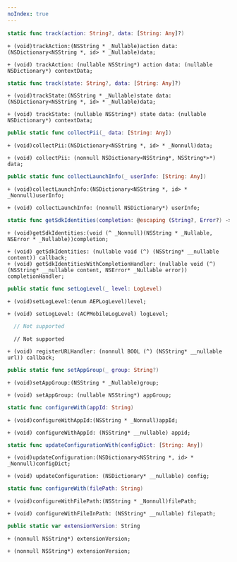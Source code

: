 ```yaml
---
noIndex: true
---
```


<Variant platform="aep-swift" api="track-action" repeat="1"/>

```swift
static func track(action: String?, data: [String: Any]?)
```

<Variant platform="aep-objc" api="track-action" repeat="1"/>

```objc
+ (void)trackAction:(NSString * _Nullable)action data:(NSDictionary<NSString *, id> * _Nullable)data;
```

<Variant platform="acp-objc" api="track-action" repeat="1"/>

```objc
+ (void) trackAction: (nullable NSString*) action data: (nullable NSDictionary*) contextData;
```

<Variant platform="aep-swift" api="track-state" repeat="1"/>

```swift
static func track(state: String?, data: [String: Any]?)
```

<Variant platform="aep-objc" api="track-state" repeat="1"/>

```objc
+ (void)trackState:(NSString * _Nullable)state data:(NSDictionary<NSString *, id> * _Nullable)data;
```

<Variant platform="acp-objc" api="track-state" repeat="1"/>

```objc
+ (void) trackState: (nullable NSString*) state data: (nullable NSDictionary*) contextData;
```

<Variant platform="aep-swift" api="collect-pii" repeat="1"/>

```swift
public static func collectPii(_ data: [String: Any])
```

<Variant platform="aep-objc" api="collect-pii" repeat="1"/>

```objc
+ (void)collectPii:(NSDictionary<NSString *, id> * _Nonnull)data;
```

<Variant platform="acp-objc" api="collect-pii" repeat="1"/>

```objc
+ (void) collectPii: (nonnull NSDictionary<NSString*, NSString*>*) data;
```

<Variant platform="aep-swift" api="collect-launch-info" repeat="1"/>

```swift
public static func collectLaunchInfo(_ userInfo: [String: Any])
```

<Variant platform="aep-objc" api="collect-launch-info" repeat="1"/>

```objc
+ (void)collectLaunchInfo:(NSDictionary<NSString *, id> * _Nonnull)userInfo;
```

<Variant platform="acp-objc" api="collect-launch-info" repeat="1"/>

```objc
+ (void) collectLaunchInfo: (nonnull NSDictionary*) userInfo;
```

<Variant platform="aep-swift" api="get-sdk-identities" repeat="1"/>

```swift
static func getSdkIdentities(completion: @escaping (String?, Error?) -> Void)
```

<Variant platform="aep-objc" api="get-sdk-identities" repeat="1"/>

```objc
+ (void)getSdkIdentities:(void (^ _Nonnull)(NSString * _Nullable, NSError * _Nullable))completion;
```

<Variant platform="acp-objc" api="get-sdk-identities" repeat="1"/>

```objc
+ (void) getSdkIdentities: (nullable void (^) (NSString* __nullable content)) callback;
+ (void) getSdkIdentitiesWithCompletionHandler: (nullable void (^) (NSString* __nullable content, NSError* _Nullable error)) completionHandler;
```

<Variant platform="aep-swift" api="set-log-level" repeat="1"/>

```swift
public static func setLogLevel(_ level: LogLevel)
```

<Variant platform="aep-objc" api="set-log-level" repeat="1"/>

```objc
+ (void)setLogLevel:(enum AEPLogLevel)level;
```

<Variant platform="acp-objc" api="set-log-level" repeat="1"/>

```objc
+ (void) setLogLevel: (ACPMobileLogLevel) logLevel;
```

<Variant platform="aep-swift" api="register-url-handler" repeat="1"/>

```swift
  // Not supported
```

<Variant platform="aep-objc" api="register-url-handler" repeat="1"/>

```objc
  // Not supported
```

<Variant platform="acp-objc" api="register-url-handler" repeat="1"/>

```objc
+ (void) registerURLHandler: (nonnull BOOL (^) (NSString* __nullable url)) callback;
```

<Variant platform="aep-swift" api="set-app-group" repeat="1"/>

```swift
public static func setAppGroup(_ group: String?)
```

<Variant platform="aep-objc" api="set-app-group" repeat="1"/>

```objc
+ (void)setAppGroup:(NSString * _Nullable)group;
```

<Variant platform="acp-objc" api="set-app-group" repeat="1"/>

```objc
+ (void) setAppGroup: (nullable NSString*) appGroup;
```

<Variant platform="aep-swift" api="configure-with-app-id" repeat="1"/>

```swift
static func configureWith(appId: String)
```

<Variant platform="aep-objc" api="configure-with-app-id" repeat="1"/>

```objc
+ (void)configureWithAppId:(NSString * _Nonnull)appId;
```

<Variant platform="acp-objc" api="configure-with-app-id" repeat="1"/>

```objc
+ (void) configureWithAppId: (NSString* __nullable) appid;
```

<Variant platform="aep-swift" api="update-configuration" repeat="1"/>

```swift
static func updateConfigurationWith(configDict: [String: Any])
```

<Variant platform="aep-objc" api="update-configuration" repeat="1"/>

```objc
+ (void)updateConfiguration:(NSDictionary<NSString *, id> * _Nonnull)configDict;
```

<Variant platform="acp-objc" api="update-configuration" repeat="1"/>

```objc
+ (void) updateConfiguration: (NSDictionary* __nullable) config;
```

<Variant platform="aep-swift" api="configure-with-file-in-path" repeat="1"/>

```swift
static func configureWith(filePath: String)
```

<Variant platform="aep-objc" api="configure-with-file-in-path" repeat="1"/>

```objc
+ (void)configureWithFilePath:(NSString * _Nonnull)filePath;
```

<Variant platform="acp-objc" api="configure-with-file-in-path" repeat="1"/>

```objc
+ (void) configureWithFileInPath: (NSString* __nullable) filepath;
```

<Variant platform="aep-swift" api="extension-version" repeat="1"/>

```swift
public static var extensionVersion: String
```

<Variant platform="aep-objc" api="extension-version" repeat="1"/>

```objc
+ (nonnull NSString*) extensionVersion;
```

<Variant platform="acp-objc" api="extension-version" repeat="1"/>

```objc
+ (nonnull NSString*) extensionVersion;
```